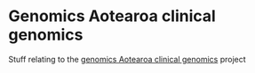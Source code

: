 # Genomics Aotearoa clinical genomics

Stuff relating to the [genomics Aotearoa clinical genomics](https://www.genomics-aotearoa.org.nz/our-work/completed-projects/clinical-genomics) project

